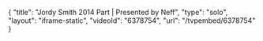 {
    "title": "Jordy Smith 2014 Part | Presented by Neff",
    "type": "solo",
    "layout": "iframe-static",
    "videoId": "6378754",
    "url": "\/tvpembed\/6378754"
}